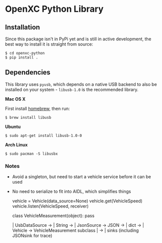 OpenXC Python Library
====================

## Installation

Since this package isn't in PyPi yet and is still in active development, the
best way to install it is straight from source:

    $ cd openxc-python
    $ pip install .

## Dependencies

This library uses `pyusb`, which depends on a native USB backend to also be
installed on your system - `libusb-1.0` is the recommended library.

**Mac OS X**

First install [homebrew][], then run:

    $ brew install libusb

**Ubuntu**

    $ sudo apt-get install libusb-1.0-0

**Arch Linux**

    $ sudo pacman -S libusbx

[homebrew]: http://mxcl.github.com/homebrew/

### Notes

* Avoid a singleton, but need to start a vehicle service before it can be used
* No need to serialize to fit into AIDL, which simplifies things

    vehicle = Vehicle(data_source=None)
    vehicle.get(VehicleSpeed)
    vehicle.listen(VehicleSpeed, receiver)

    class VehicleMeasurement(object): pass

    | UsbDataSource -> | String -> | JsonSource -> JSON -> | dict -> | Vehicle -> VehicleMeasurement subclass | -> | sinks (including JSONsink for trace)

